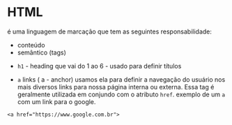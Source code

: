 # HTML

é uma linguagem de marcação que tem as seguintes responsabilidade:
- conteúdo
- semântico (tags)


* `h1` - heading que vai do 1 ao 6 - usado para definir títulos

- `a` links ( a - anchor) usamos ela para definir a navegação do usuário nos mais diversos links para nossa página interna ou externa. Essa tag é geralmente utilizada em conjundo com o atributo `href`.
exemplo de um `a` com um link para o google.
```
<a href="https://www.google.com.br">
```

